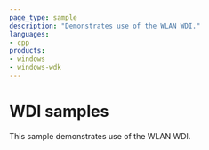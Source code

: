 ```yaml
---
page_type: sample
description: "Demonstrates use of the WLAN WDI."
languages:
- cpp
products:
- windows
- windows-wdk
---
```




<!---
    name: WDI samples
    platform: KMDF
    language: cpp
    category: Network
    description: WDI samples
    samplefwlink: https://go.microsoft.com/fwlink/p/?linkid=869056
--->

# WDI samples

This sample demonstrates use of the WLAN WDI.
